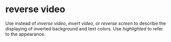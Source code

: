 # reverse video

Use instead of *inverse video*, *invert video*, or *reverse screen* to describe the displaying of inverted background and text colors. Use *highlighted* to refer to the appearance.
